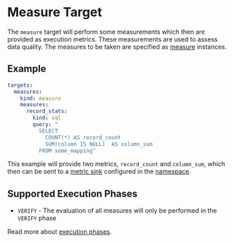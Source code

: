 # Measure Target

The `measure` target will perform some measurements which then are provided as execution metrics. These measurements
are used to assess data quality. The measures to be taken are specified as [measure](../measure) instances.

## Example

```yaml
targets:
  measures:
    kind: measure
    measures:
      record_stats:
        kind: sql
        query: "
          SELECT
            COUNT(*) AS record_count 
            SUM(column IS NULL)  AS column_sum
          FROM some_mapping"
```

This example will provide two metrics, `record_count` and `column_sum`, which then can be sent to a 
[metric sink](../metric) configured in the [namespace](../namespace.md).


## Supported Execution Phases
* `VERIFY` - The evaluation of all measures will only be performed in the `VERIFY` phase

Read more about [execution phases](../../lifecycle.md).
